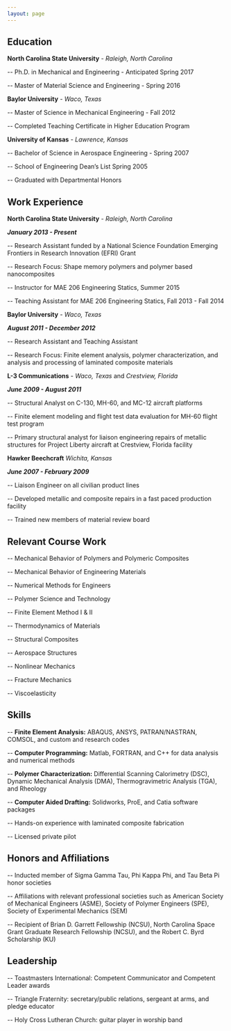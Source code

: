 ```yaml
---
layout: page
---
```

## Education
__North Carolina State University__ - *Raleigh, North Carolina*

-- Ph.D. in Mechanical and Engineering - Anticipated Spring 2017

-- Master of Material Science and Engineering - Spring 2016


__Baylor University__ - *Waco, Texas*

-- Master of Science in Mechanical Engineering - Fall 2012

-- Completed Teaching Certificate in Higher Education Program


__University of Kansas__ - *Lawrence, Kansas*

-- Bachelor of Science in Aerospace Engineering - Spring 2007

-- School of Engineering Dean’s List Spring 2005

-- Graduated with Departmental Honors


## Work Experience
__North Carolina State University__ - *Raleigh, North Carolina*

__*January 2013 - Present*__

-- Research Assistant funded by a National Science Foundation Emerging Frontiers in Research Innovation (EFRI) Grant

-- Research Focus: Shape memory polymers and polymer based nanocomposites

-- Instructor for MAE 206 Engineering Statics, Summer 2015

-- Teaching Assistant for MAE 206 Engineering Statics, Fall 2013 - Fall 2014

__Baylor University__ - *Waco, Texas*

__*August 2011 - December 2012*__

-- Research Assistant and Teaching Assistant

-- Research Focus: Finite element analysis, polymer characterization, and analysis and processing of laminated composite materials

__L-3 Communications__ - *Waco, Texas* and *Crestview, Florida*

__*June 2009 - August 2011*__

-- Structural Analyst on C-130, MH-60, and MC-12 aircraft platforms

-- Finite element modeling and flight test data evaluation for MH-60 flight test program

-- Primary structural analyst for liaison engineering repairs of metallic structures for  Project Liberty aircraft at Crestview, Florida facility

__Hawker Beechcraft__ *Wichita, Kansas*

__*June 2007 - February 2009*__

-- Liaison Engineer on all civilian product lines

-- Developed metallic and composite repairs in a fast paced production facility

-- Trained new members of material review board

## Relevant Course Work
-- Mechanical Behavior of Polymers and Polymeric Composites

-- Mechanical Behavior of Engineering Materials

-- Numerical Methods for Engineers

-- Polymer Science and Technology

-- Finite Element Method I & II

-- Thermodynamics of Materials

-- Structural Composites

-- Aerospace Structures

-- Nonlinear Mechanics

-- Fracture Mechanics

-- Viscoelasticity

## Skills
-- __Finite Element Analysis:__ ABAQUS, ANSYS, PATRAN/NASTRAN, COMSOL, and custom and research codes

-- __Computer Programming:__ Matlab, FORTRAN, and C++ for data analysis and numerical methods

-- __Polymer Characterization:__ Differential Scanning Calorimetry (DSC), Dynamic Mechanical Analysis	(DMA), Thermogravimetric Analysis (TGA), and Rheology

-- __Computer Aided Drafting:__ Solidworks, ProE, and Catia software packages

-- Hands-on experience with laminated composite fabrication

-- Licensed private pilot

## Honors and Affiliations
-- Inducted member of Sigma Gamma Tau, Phi Kappa Phi, and Tau Beta Pi honor societies

-- Affiliations with relevant professional societies such as American Society of Mechanical Engineers (ASME), Society of Polymer	Engineers (SPE), Society of Experimental Mechanics (SEM)

-- Recipient of Brian D. Garrett Fellowship (NCSU), North Carolina Space Grant Graduate Research Fellowship (NCSU), and the Robert C. Byrd Scholarship (KU)

## Leadership
-- Toastmasters International: Competent Communicator and Competent Leader awards

-- Triangle Fraternity: secretary/public relations, sergeant at arms, and pledge educator

-- Holy Cross Lutheran Church: guitar player in worship band
